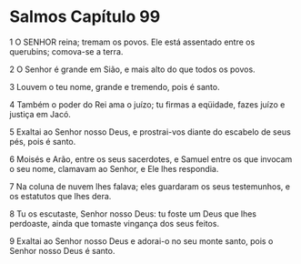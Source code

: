 # Salmos Capítulo 99

1	O SENHOR reina; tremam os povos. Ele está assentado entre os querubins; comova-se a terra.

2	O Senhor é grande em Sião, e mais alto do que todos os povos.

3	Louvem o teu nome, grande e tremendo, pois é santo.

4	Também o poder do Rei ama o juízo; tu firmas a eqüidade, fazes juízo e justiça em Jacó.

5	Exaltai ao Senhor nosso Deus, e prostrai-vos diante do escabelo de seus pés, pois é santo.

6	Moisés e Arão, entre os seus sacerdotes, e Samuel entre os que invocam o seu nome, clamavam ao Senhor, e Ele lhes respondia.

7	Na coluna de nuvem lhes falava; eles guardaram os seus testemunhos, e os estatutos que lhes dera.

8	Tu os escutaste, Senhor nosso Deus: tu foste um Deus que lhes perdoaste, ainda que tomaste vingança dos seus feitos.

9	Exaltai ao Senhor nosso Deus e adorai-o no seu monte santo, pois o Senhor nosso Deus é santo.

